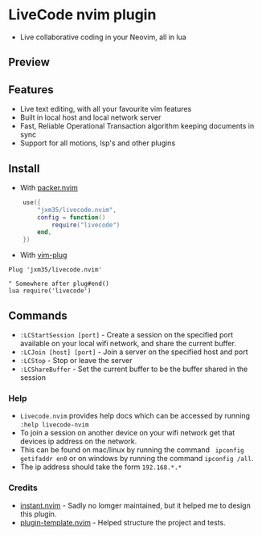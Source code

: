 # LiveCode nvim plugin
- Live collaborative coding in your Neovim, all in lua

## Preview

## Features

- Live text editing, with all your favourite vim features
- Built in local host and local network server
- Fast, Reliable Operational Transaction algorithm keeping documents in sync
- Support for all motions, lsp's and other plugins

## Install

- With [packer.nvim](https://github.com/wbthomason/packer.nvim)

```lua
	use({
		"jxm35/livecode.nvim",
		config = function()
			require("livecode")
		end,
	})

```

- With [vim-plug](https://github.com/junegunn/vim-plug)

```vim
Plug 'jxm35/livecode.nvim'

" Somewhere after plug#end()
lua require('livecode')
```

## Commands

- `:LCStartSession [port]` - Create a session on the specified port available on your local wifi network, and share the current buffer.
- `:LCJoin [host] [port]` - Join a server on the specified host and port
- `:LCStop` - Stop or leave the server
- `:LCShareBuffer` - Set the current buffer to be the buffer shared in the session

### Help
- `Livecode.nvim` provides help docs which can be accessed by running `:help livecode-nvim`
- To join a session on another device on your wifi network get that devices ip address on the network.
- This can be found on mac/linux by running the command ` ipconfig getifaddr en0`
or on windows by running the command `ipconfig /all`.
- The ip address should take the form `192.168.*.*`

### Credits

- [instant.nvim](https://github.com/jbyuki/instant.nvim) - Sadly no lomger maintained, but it helped me to design this plugin.
- [plugin-template.nvim](https://github.com/m00qek/plugin-template.nvim) - Helped structure the project and tests.
